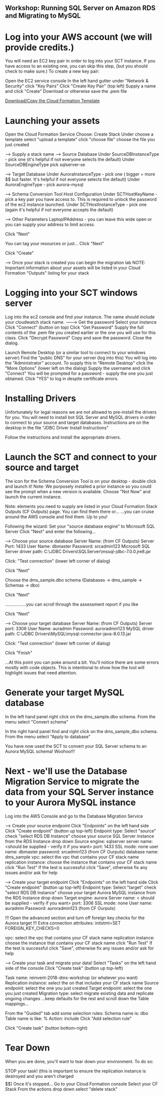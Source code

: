 ## Workshop: Running SQL Server on Amazon RDS and Migrating to MySQL



# Log into your AWS account (we will provide credits.)

You will need an EC2 key pair in order to log into your SCT instance.
If you have access to an existing one, you can skip this step, (but you should check to make sure.)
To create a new key pair:

Open the EC2 service console
In the left hand gutter under "Network & Security" click "Key Pairs"
Click "Create Key Pair" (top left)
Supply a name and click "Create"
Download or otherwise save the .pem file  


[Download/Copy the Cloud Formation Template](https://s3-us-west-2.amazonaws.com/mtt-reinvent-2018/reinvent-2018-dms-workshop-template.txt)

# Launching your assets
Open the Cloud Formation Service
Choose: Create Stack
Under choose a template select "upload a template"
click "choose file"
choose the file you just created

--> Supply a stack name
--> Source Database
Under SourceDBInstanceType - pick one (it's helpful if not everyone selects the default)
Under SourceDBEngineType pick sqlserver-se

--> Target Database
Under AuroraInstanceType - pick one ( bigger = more $$ but faster. It's helpful if not everyone selects the default)
Under AuroraEngineType - pick aurora-mysql

--> Schema Conversion Tool Host Configuration
Under SCTHostKeyName - pick a key pair you have access to. This is required to unlock the password of the ec2 instance launched.
Under SCTHostInstanceType - pick one (again it's helpful if not everyone accepts the default)

--> Other Parameters
LaptopIPAddress - you can leave this wide open or you can supply your address to limit access. 

Click "Next"

You can tag your resources or just...
Click "Next"

Click "Create"

--> Once your stack is created you can begin the migration lab
NOTE: Important information about your assets will be listed in your Cloud Formation "Outputs" listing for your stack


# Logging into your SCT windows server
Log into the ec2 console and find your instance. The name should include your cloudwatch stack name.
---> Get the password
Select your instance
Click "Connect" (button on top)
Click "Get Password"
	Supply the full contents of the .pem file you created earlier or the one you will use for this class.
Click "Decrypt Password"
Copy and save the password.
Close the dialog.

Launch Remote Desktop (or a similar tool to connect to your windows server)
Find the "public DNS" for your server (log into this)
You will log into the "Administrator" account.
To supply this in "Remote Desktop" click the "More Options" (lower left on the dialog)
Supply the username and click "Connect"
You will be prompted for a password - supply the one you just obtained.
Click "YES" to log in despite certificate errors.

# Installing Drivers
Unfortunately for legal reasons we are not allowed to pre-install the drivers for you.
You will need to install bot SQL Server and MySQL drivers in order to connect to your source and target databases.
Instructions are on the desktop in the file "JDBC Driver Install Instructions"

Follow the instructions and install the appropriate drivers.


# Launch the SCT and connect to your source and target
The icon for the Schema Conversion Tool is on your desktop - double click and launch it! 
Note: We purposely installed a prior instance so you could see the prompt when a new version is available.
Choose "Not Now" and launch the current instance.

Note: elements you need to supply are listed in your Cloud Formation Stack Outputs (CF Outputs) page. 
You can find them there or...
...you can cruise around the AWS console and find them. Up to you!

Following the wizard:
Set your "source database engine" to Microsoft SQL Server
Click  "Next" and enter the following...

--> Choose your source database
Server Name: <SourceDBHostname> (from CF Outputs)
Server Port: 1433
User Name: dbmaster
Password: srcadmin123
Microsoft SQL Server driver path: C:\JDBC Drivers\SQLServer\mssql-jdbc-7.0.0.jre8.jar

Click: "Test connection"  (lower left corner of dialog)

Click "Next"

Choose the dms_sample.dbo schema (Databases -> dms_sample -> Schemas -> dbo)

Click "Next"

.................you can scroll through the assessment report if you like

Click "Next"

--> Choose your target database
Server Name: <TargetDBHostname> (from CF Outputs)
Server port: 3306
User Name: auradmin
Password: auroradmin123
MySQL driver path: C:\JDBC Drivers\MySQL\mysql-connector-java-8.0.13.jar

Click: "Test connection"  (lower left corner of dialog)

Click "Finish"

...At this point you can poke around a bit. You'll notice there are some errors mostly with code objects.
This is intentional to show how the tool will highlight issues that need attention.

# Generate your target MySQL database
In the left hand panel right click on the dms_sample.dbo schema.
From the menu select "Convert schema"

In the right hand panel find and right click on the dms_sample_dbo schema.
From the menu select "Apply to database"

You have now used the SCT to convert your SQL Server schema to an Aurora MySQL schema!  Woohoo!!!

# Next - we'll use the Database Migration Service to migrate the data from your SQL Server instance to your Aurora MySQL instance
Log into the AWS Console and go to the Database Migration Service

--> Create your source endpoint
Click "Endpoints" on the left hand side
Click "Create endpoint" (button up top-left)
Endpoint type: Select "source"
check "select RDS DB Instance"
choose your source SQL Server instance from the RDS Instance drop down
Source engine: sqlserver
server name: <should be supplied - verify it if you want>
port: 1433
SSL mode: none
user name: dbmaster
password: srcadmin123  <SourceDBUserPassword> (from CF Ourputs)
database name: dms_sample
vpc: select the vpc that contains your CF stack name
replication instance: choose the instance that contains your CF stack name
click "Run Test"
If the test is successful click "Save", otherwise fix any issues and/or ask for help

--> Create your target endpoint
Click "Endpoints" on the left hand side
Click "Create endpoint" (button up top-left)
Endpoint type: Select "target"
check "select RDS DB Instance"
choose your target Aurora MySQL instance from the RDS Instance drop down
Target engine: aurora
Server name: < should be supplied - verify if you want>
port: 3306
SSL mode: none
User name: auradmin
Password: auroradmin123  <TargetDBUserPassword> (from CF Ourputs)

!!! Open the advanced section and turn off foreign key checks for the Aurora target !!!
Extra connection attributes: initstmt=SET FOREIGN_KEY_CHECKS=0
 
vpc: select the vpc that contains your CF stack name
replication instance: choose the instance that contains your CF stack name
click "Run Test"
If the test is successful click "Save", otherwise fix any issues and/or ask for help

--> Create your task and migrate your data!
Select "Tasks" on the left hand side of the console
Click "Create task" (button up top-left)

Task name: reinvent-2018-dms-workshop (or whatever you want)
Replication instance: select the on that includes your CF stack name
Source endpoint: select the one you just created
Target endpoint: select the one you just created
Migration type: select migrate existing data and replicate ongoing changes
...keep defaults for the rest and scroll down the Table mappings...
 
From the "Guided" tab add some selection rules:
Schema name is: dbo
Table name is like: %
Action: include
Click "Add selection rule"

Click "Create task" (button bottom-right)


# Tear Down
When you are done, you'll want to tear down your environment. To do so:

STOP your task! (this is important to ensure the replication instance is destroyed and you aren't charged $$$$$$)
Once it's stopped...
Go to your Cloud Formation console
Select your CF Stack
From the actions drop down select "delete stack"
